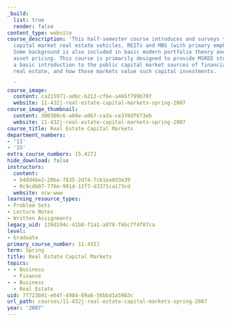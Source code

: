 ```yaml
---
_build:
  list: true
  render: false
content_type: website
course_description: 'This half-semester course introduces and surveys the major public
  capital market real estate vehicles, REITs and MBS (with primary emphasis on CMBS).
  Some background is also included in basic modern portfolio theory and equilibrium
  asset pricing. This course is primarily designed to provide MSRED students with
  a basic introduction to the public capital market sources of financial capital for
  real estate, and how those markets value such capital investments.

  '
course_image:
  content: ca215971-ad6c-b213-cf6e-a465f799b70f
  website: 11-432j-real-estate-capital-markets-spring-2007
course_image_thumbnail:
  content: 300300c6-a04e-a067-ca3a-ce370df673eb
  website: 11-432j-real-estate-capital-markets-spring-2007
course_title: Real Estate Capital Markets
department_numbers:
- '11'
- '15'
extra_course_numbers: 15.427J
hide_download: false
instructors:
  content:
  - b4dd4be2-20ba-f835-2d74-7cb1ea8d3e39
  - 0c9cdb07-776e-991d-12f7-d3371ca173cd
  website: ocw-www
learning_resource_types:
- Problem Sets
- Lecture Notes
- Written Assignments
legacy_uid: 139d194c-41b8-f1a1-a878-f6bc7f4f87ca
level:
- Graduate
primary_course_number: 11.432J
term: Spring
title: Real Estate Capital Markets
topics:
- - Business
  - Finance
- - Business
  - Real Estate
uid: 7f723b91-e64f-4984-89a6-50bbd1a5983c
url_path: courses/11-432j-real-estate-capital-markets-spring-2007
year: '2007'
---
```

